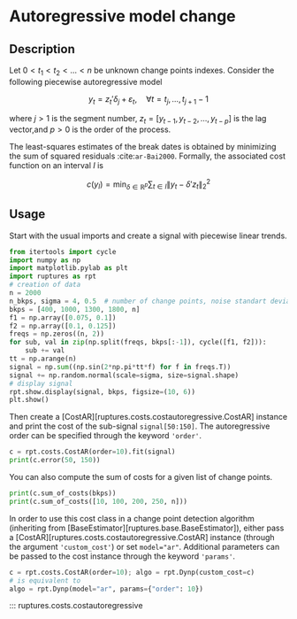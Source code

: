 # Autoregressive model change

## Description

Let $0<t_1<t_2<\dots<n$ be unknown change points indexes.
Consider the following piecewise autoregressive model

$$
    y_t = z_t' \delta_j + \varepsilon_t, \quad \forall t=t_j,\dots,t_{j+1}-1
$$

where $j>1$ is the segment number, $z_t=[y_{t-1}, y_{t-2},\dots,y_{t-p}]$ is the lag vector,and $p>0$ is the order of the process.

The least-squares estimates of the break dates is obtained by minimizing the sum of squared
residuals :cite:`ar-Bai2000`. <!--- How to handle citation ?  -->
Formally, the associated cost function on an interval $I$ is

$$
c(y_{I}) = \min_{\delta\in\mathbb{R}^p} \sum_{t\in I} \|y_t - \delta' z_t \|_2^2
$$

## Usage

Start with the usual imports and create a signal with piecewise linear trends.

```python
from itertools import cycle
import numpy as np
import matplotlib.pylab as plt
import ruptures as rpt
# creation of data
n = 2000
n_bkps, sigma = 4, 0.5  # number of change points, noise standart deviation
bkps = [400, 1000, 1300, 1800, n]
f1 = np.array([0.075, 0.1])
f2 = np.array([0.1, 0.125])
freqs = np.zeros((n, 2))
for sub, val in zip(np.split(freqs, bkps[:-1]), cycle([f1, f2])):
    sub += val
tt = np.arange(n)
signal = np.sum((np.sin(2*np.pi*tt*f) for f in freqs.T))
signal += np.random.normal(scale=sigma, size=signal.shape)
# display signal
rpt.show.display(signal, bkps, figsize=(10, 6))
plt.show()
```

Then create a [CostAR][ruptures.costs.costautoregressive.CostAR] instance and print the cost of the sub-signal
`signal[50:150]`.
The autoregressive order can be specified through the keyword ``'order'``.

```python
c = rpt.costs.CostAR(order=10).fit(signal)
print(c.error(50, 150))
```

You can also compute the sum of costs for a given list of change points.

```python
print(c.sum_of_costs(bkps))
print(c.sum_of_costs([10, 100, 200, 250, n]))
```

In order to use this cost class in a change point detection algorithm (inheriting from
[BaseEstimator][ruptures.base.BaseEstimator]), either pass a [CostAR][ruptures.costs.costautoregressive.CostAR] instance (through the argument
``'custom_cost'``) or set `model="ar"`.
Additional parameters can be passed to the cost instance through the keyword ``'params'``.

```python
c = rpt.costs.CostAR(order=10); algo = rpt.Dynp(custom_cost=c)
# is equivalent to
algo = rpt.Dynp(model="ar", params={"order": 10})
```

::: ruptures.costs.costautoregressive
